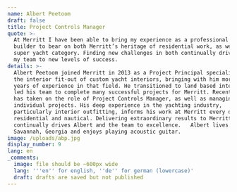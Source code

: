 ```yaml
---
name: Albert Peetoom
draft: false
title: Project Controls Manager
quote: >-
  At Merritt I have been able to bring my experience as a professional yacht
  builder to bear on both Merritt’s heritage of residential work, as well as its
  super yacht category. Finding new challenges in both continually drives me and
  my team to new levels of success. 
details: >-
  Albert Peetoom joined Merritt in 2013 as a Project Principal specializing in
  the interior fit-out of custom yacht interiors, bringing with him more than 20
  years of experience in that field. He transitioned to land based interiors and
  led his team to complete many successful projects for Merritt. Recently Albert
  has taken on the role of Project Controls Manager, as well as managing select
  individual projects. His deep experience in the yachting industry,
  particularly interior outfitting, informs his work at Merritt every day, both
  residential and nautical. Delivering extraordinary results to Merritt clients
  continually drives Albert and the team to excellence.   Albert lives in
  Savannah, Georgia and enjoys playing acoustic guitar.  
image: /uploads/abp.jpg
display_number: 9
lang: en
_comments:
  image: file should be ~600px wide
  lang: '''en'' for english, ''de'' for german (lowercase)'
  draft: drafts are saved but not published
---
```

